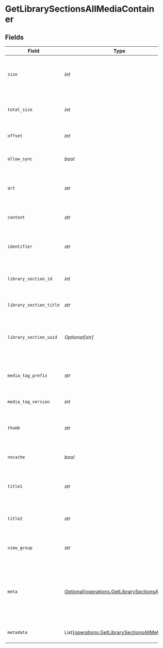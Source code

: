 # GetLibrarySectionsAllMediaContainer


## Fields

| Field                                                                                                      | Type                                                                                                       | Required                                                                                                   | Description                                                                                                | Example                                                                                                    |
| ---------------------------------------------------------------------------------------------------------- | ---------------------------------------------------------------------------------------------------------- | ---------------------------------------------------------------------------------------------------------- | ---------------------------------------------------------------------------------------------------------- | ---------------------------------------------------------------------------------------------------------- |
| `size`                                                                                                     | *int*                                                                                                      | :heavy_check_mark:                                                                                         | Number of media items returned in this response.                                                           | 50                                                                                                         |
| `total_size`                                                                                               | *int*                                                                                                      | :heavy_check_mark:                                                                                         | Total number of media items in the library.                                                                | 50                                                                                                         |
| `offset`                                                                                                   | *int*                                                                                                      | :heavy_check_mark:                                                                                         | Offset value for pagination.                                                                               | 0                                                                                                          |
| `allow_sync`                                                                                               | *bool*                                                                                                     | :heavy_check_mark:                                                                                         | Indicates whether syncing is allowed.                                                                      | false                                                                                                      |
| `art`                                                                                                      | *str*                                                                                                      | :heavy_check_mark:                                                                                         | URL for the background artwork of the media container.                                                     | /:/resources/show-fanart.jpg                                                                               |
| `content`                                                                                                  | *str*                                                                                                      | :heavy_check_mark:                                                                                         | The content type or mode.                                                                                  | secondary                                                                                                  |
| `identifier`                                                                                               | *str*                                                                                                      | :heavy_check_mark:                                                                                         | An plugin identifier for the media container.                                                              | com.plexapp.plugins.library                                                                                |
| `library_section_id`                                                                                       | *int*                                                                                                      | :heavy_check_mark:                                                                                         | The unique identifier for the library section.                                                             | 2                                                                                                          |
| `library_section_title`                                                                                    | *str*                                                                                                      | :heavy_check_mark:                                                                                         | The title of the library section.                                                                          | TV Series                                                                                                  |
| `library_section_uuid`                                                                                     | *Optional[str]*                                                                                            | :heavy_minus_sign:                                                                                         | The universally unique identifier for the library section.                                                 | e69655a2-ef48-4aba-bb19-0cc34d1e7d36                                                                       |
| `media_tag_prefix`                                                                                         | *str*                                                                                                      | :heavy_check_mark:                                                                                         | The prefix used for media tag resource paths.                                                              | /system/bundle/media/flags/                                                                                |
| `media_tag_version`                                                                                        | *int*                                                                                                      | :heavy_check_mark:                                                                                         | The version number for media tags.                                                                         | 1734362201                                                                                                 |
| `thumb`                                                                                                    | *str*                                                                                                      | :heavy_check_mark:                                                                                         | URL for the thumbnail image of the media container.                                                        | /:/resources/show.png                                                                                      |
| `nocache`                                                                                                  | *bool*                                                                                                     | :heavy_check_mark:                                                                                         | Specifies whether caching is disabled.                                                                     | true                                                                                                       |
| `title1`                                                                                                   | *str*                                                                                                      | :heavy_check_mark:                                                                                         | The primary title of the media container.                                                                  | TV Series                                                                                                  |
| `title2`                                                                                                   | *str*                                                                                                      | :heavy_check_mark:                                                                                         | The secondary title of the media container.                                                                | By Starring Actor                                                                                          |
| `view_group`                                                                                               | *str*                                                                                                      | :heavy_check_mark:                                                                                         | Identifier for the view group layout.                                                                      | secondary                                                                                                  |
| `meta`                                                                                                     | [Optional[operations.GetLibrarySectionsAllMeta]](../../models/operations/getlibrarysectionsallmeta.md)     | :heavy_minus_sign:                                                                                         | The Meta object is only included in the response if the `includeMeta` parameter is set to `1`.<br/>        |                                                                                                            |
| `metadata`                                                                                                 | List[[operations.GetLibrarySectionsAllMetadata](../../models/operations/getlibrarysectionsallmetadata.md)] | :heavy_minus_sign:                                                                                         | An array of metadata items.                                                                                |                                                                                                            |
